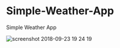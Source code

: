 # Simple-Weather-App
Simple Weather App

![screenshot 2018-09-23 19 24 19](https://user-images.githubusercontent.com/26707160/45930359-c7d59480-bf67-11e8-8183-8a7149d40c7d.png)
